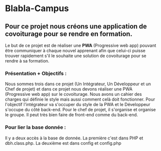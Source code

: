 # Blabla-Campus

## Pour ce projet nous créons une application de covoiturage pour se rendre en formation.

Le but de ce projet est de réaliser une **PWA** (Progressive web app) pouvant être communiquer à chaque nouvel apprenant afin que celui-ci puisse trouver rapidement s'il le souhaite une solution de covoiturage pour se rendre à sa formation.

### Présentation + Objectifs :
Nous sommes trois dans ce projet (Un Intégrateur, Un Développeur et un Chef de projet) et dans ce projet nous devons réaliser une PWA (Progressive web app) sur le covoiturage. Nous avons un cahier des charges qui définie le style mais aussi comment celà doit fonctionner. Pour l'objectif l'intégrateur va s'occuper du style de la PWA et le Développeur s'occupe du côté back-end. Pour le chef de projet, il s'organise et organise le groupe. Il peut très bien faire de front-end comme du back-end.

### Pour lier la base donnée :
Il y a deux accès à la base de donnée. La première c'est dans PHP et dbh.class.php. La deuxième est dans config et config.php
